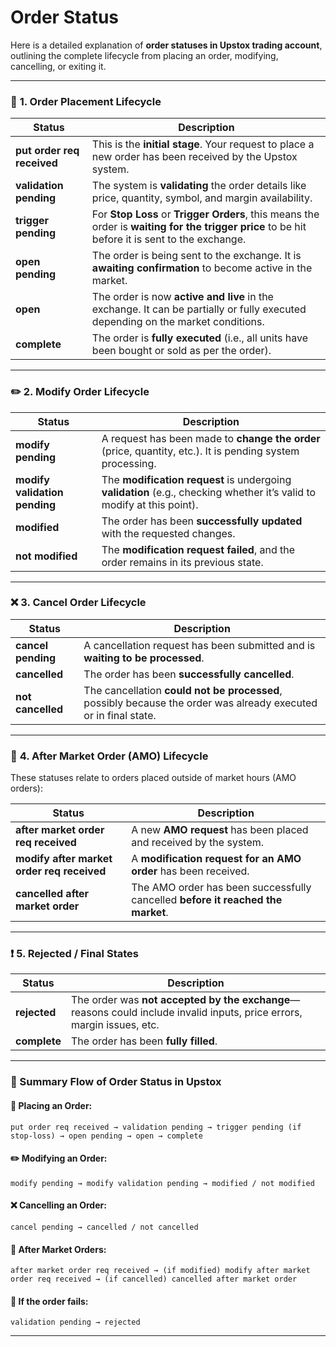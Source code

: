 # Order Status

Here is a detailed explanation of **order statuses in Upstox trading account**, outlining the complete lifecycle from placing an order, modifying, cancelling, or exiting it.

---

### 🔁 **1. Order Placement Lifecycle**

| **Status**                 | **Description**                                                                                                                                 |
| -------------------------- | ----------------------------------------------------------------------------------------------------------------------------------------------- |
| **put order req received** | This is the **initial stage**. Your request to place a new order has been received by the Upstox system.                                        |
| **validation pending**     | The system is **validating** the order details like price, quantity, symbol, and margin availability.                                           |
| **trigger pending**        | For **Stop Loss** or **Trigger Orders**, this means the order is **waiting for the trigger price** to be hit before it is sent to the exchange. |
| **open pending**           | The order is being sent to the exchange. It is **awaiting confirmation** to become active in the market.                                        |
| **open**                   | The order is now **active and live** in the exchange. It can be partially or fully executed depending on the market conditions.                 |
| **complete**               | The order is **fully executed** (i.e., all units have been bought or sold as per the order).                                                    |

---

### ✏️ **2. Modify Order Lifecycle**

| **Status**                    | **Description**                                                                                                        |
| ----------------------------- | ---------------------------------------------------------------------------------------------------------------------- |
| **modify pending**            | A request has been made to **change the order** (price, quantity, etc.). It is pending system processing.              |
| **modify validation pending** | The **modification request** is undergoing **validation** (e.g., checking whether it’s valid to modify at this point). |
| **modified**                  | The order has been **successfully updated** with the requested changes.                                                |
| **not modified**              | The **modification request failed**, and the order remains in its previous state.                                      |

---

### ❌ **3. Cancel Order Lifecycle**

| **Status**         | **Description**                                                                                                 |
| ------------------ | --------------------------------------------------------------------------------------------------------------- |
| **cancel pending** | A cancellation request has been submitted and is **waiting to be processed**.                                   |
| **cancelled**      | The order has been **successfully cancelled**.                                                                  |
| **not cancelled**  | The cancellation **could not be processed**, possibly because the order was already executed or in final state. |

---

### 🌙 **4. After Market Order (AMO) Lifecycle**

These statuses relate to orders placed outside of market hours (AMO orders):

| **Status**                                 | **Description**                                                                 |
| ------------------------------------------ | ------------------------------------------------------------------------------- |
| **after market order req received**        | A new **AMO request** has been placed and received by the system.               |
| **modify after market order req received** | A **modification request for an AMO order** has been received.                  |
| **cancelled after market order**           | The AMO order has been successfully cancelled **before it reached the market**. |

---

### ❗ **5. Rejected / Final States**

| **Status**   | **Description**                                                                                                        |
| ------------ | ---------------------------------------------------------------------------------------------------------------------- |
| **rejected** | The order was **not accepted by the exchange**—reasons could include invalid inputs, price errors, margin issues, etc. |
| **complete** | The order has been **fully filled**.                                                                                   |

---

### 📘 Summary Flow of Order Status in Upstox

#### 🛒 **Placing an Order:**

```
put order req received → validation pending → trigger pending (if stop-loss) → open pending → open → complete
```

#### ✏️ **Modifying an Order:**

```
modify pending → modify validation pending → modified / not modified
```

#### ❌ **Cancelling an Order:**

```
cancel pending → cancelled / not cancelled
```

#### 🌙 **After Market Orders:**

```
after market order req received → (if modified) modify after market order req received → (if cancelled) cancelled after market order
```

#### 🚫 **If the order fails:**

```
validation pending → rejected
```

---
